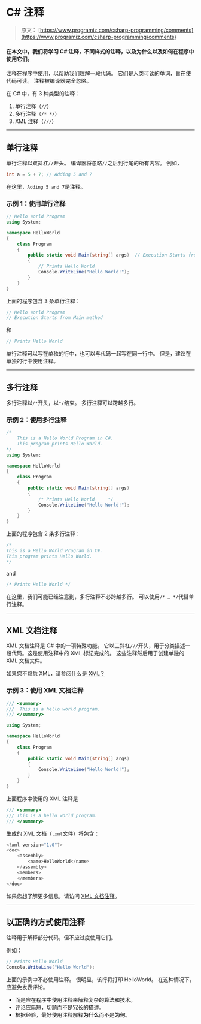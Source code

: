 # C# 注释

> 原文： [https://www.programiz.com/csharp-programming/comments](https://www.programiz.com/csharp-programming/comments)

#### 在本文中，我们将学习 C# 注释，不同样式的注释，以及为什么以及如何在程序中使用它们。

注释在程序中使用，以帮助我们理解一段代码。 它们是人类可读的单词，旨在使代码可读。 注释被编译器完全忽略。

在 C# 中，有 3 种类型的注释：

1.  单行注释（`//`）
2.  多行注释（`/* */`）
3.  XML 注释（`///`）

* * *

## 单行注释

单行注释以双斜杠`//`开头。 编译器将忽略`//`之后到行尾的所有内容。 例如，

```cs
int a = 5 + 7; // Adding 5 and 7
```

在这里，`Adding 5 and 7`是注释。

### 示例 1：使用单行注释

```cs
// Hello World Program
using System;

namespace HelloWorld
{
	class Program
	{
		public static void Main(string[] args)  // Execution Starts from Main method
		{
			// Prints Hello World
			Console.WriteLine("Hello World!");
		}
	}
} 
```

上面的程序包含 3 条单行注释：

```cs
// Hello World Program
// Execution Starts from Main method
```

和

```cs
// Prints Hello World
```

单行注释可以写在单独的行中，也可以与代码一起写在同一行中。 但是，建议在单独的行中使用注释。

* * *

## 多行注释

多行注释以`/*`开头，以`*/`结束。 多行注释可以跨越多行。

### 示例 2：使用多行注释

```cs
/*
	This is a Hello World Program in C#.
	This program prints Hello World.
*/
using System;

namespace HelloWorld
{
	class Program
	{
		public static void Main(string[] args)
		{
			/* Prints Hello World     */
			Console.WriteLine("Hello World!");
		}
	}
} 
```

上面的程序包含 2 条多行注释：

```cs
/*
This is a Hello World Program in C#.
This program prints Hello World.
*/
```

and

```cs
/* Prints Hello World */
```

在这里，我们可能已经注意到，多行注释不必跨越多行。 可以使用`/* … */`代替单行注释。

* * *

## XML 文档注释

XML 文档注释是 C# 中的一项特殊功能。 它以三斜杠`///`开头，用于分类描述一段代码。这是使用注释中的 XML 标记完成的。 这些注释然后用于创建单独的 XML 文档文件。

如果您不熟悉 XML，请参阅[什么是 XML？](https://www.w3schools.com/xml/xml_whatis.asp "What is XML?")

### 示例 3：使用 XML 文档注释

```cs
/// <summary>
///  This is a hello world program.
/// </summary>

using System;

namespace HelloWorld
{
	class Program
	{
		public static void Main(string[] args)
		{
			Console.WriteLine("Hello World!");
		}
	}
} 
```

上面程序中使用的 XML 注释是

```cs
/// <summary>
/// This is a hello world program.
/// </summary>
```

生成的 XML 文档（`.xml`文件）将包含：

```cs
<?xml version="1.0"?>
<doc>
	<assembly>
		<name>HelloWorld</name>
	</assembly>
	<members>
	</members>
</doc>
```

如果您想了解更多信息，请访问 [XML 文档注释](https://docs.microsoft.com/en-us/dotnet/csharp/programming-guide/xmldoc/xml-documentation-comments)。

* * *

## 以正确的方式使用注释

注释用于解释部分代码，但不应过度使用它们。

例如：

```cs
// Prints Hello World
Console.WriteLine("Hello World");
```

上面的示例中不必使用注释。 很明显，该行将打印 HelloWorld。 在这种情况下，应避免发表评论。

*   而是应在程序中使用注释来解释复杂的算法和技术。
*   评论应简短，切题而不是冗长的描述。
*   根据经验，最好使用注释解释**为什么**而不是**为何**。